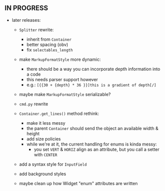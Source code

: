 IN PROGRESS
-----------

* later releases:
    - `Splitter` rewrite:
        + inherit from `Container`
        + better spacing (obv)
        + fix `selectables_length`

    - make `MarkupFormatStyle` more dynamic:
        + there should be a way you can incorporate depth information into a code
        + this needs parser support however
        + e.g.: `[{{30 + {depth} * 36 }}]this is a gradient of depth[/]`

    - maybe make `MarkupFormatStyle` serializable?

    - `cmd.py` rewrite

    - `Container.get_lines()` method rethink:
        + make it less messy
        + the parent `Container` should send the object an available width & height
        + add size policies
        + while we're at it, the current handling for enums is kinda messy:
            * you set `VERT` & `HORIZ` align as an attribute, but you call a setter with `CENTER`

    - add a syntax style for `InputField`

    - add background styles

    - maybe clean up how Widget "enum" attributes are written
